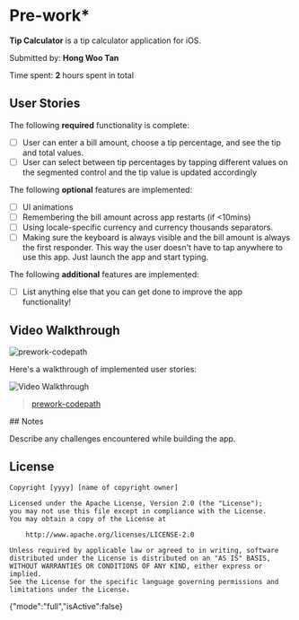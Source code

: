 # Pre-work*

**Tip Calculator** is a tip calculator application for iOS.

Submitted by: **Hong Woo Tan**

Time spent: **2** hours spent in total

## User Stories

The following **required** functionality is complete:

* [ ] User can enter a bill amount, choose a tip percentage, and see the tip and total values.
* [ ] User can select between tip percentages by tapping different values on the segmented control and the tip value is updated accordingly

The following **optional** features are implemented:

* [ ] UI animations
* [ ] Remembering the bill amount across app restarts (if <10mins)
* [ ] Using locale-specific currency and currency thousands separators.
* [ ] Making sure the keyboard is always visible and the bill amount is always the first responder. This way the user doesn't have to tap anywhere to use this app. Just launch the app and start typing.

The following **additional** features are implemented:

- [ ] List anything else that you can get done to improve the app functionality!

## Video Walkthrough

![prework-codepath](https://user-images.githubusercontent.com/66286651/126542662-0b00f763-2313-43c8-a5ed-bb760337ddbc.gif)

Here's a walkthrough of implemented user stories:

<img src='https://imgur.com/gallery/NMU9lnF' title='Video Walkthrough' width='' alt='Video Walkthrough' />
<blockquote class="imgur-embed-pub" lang="en" data-id="a/NMU9lnF"  ><a href="//imgur.com/a/NMU9lnF">prework-codepath</a></blockquote><script async src="//s.imgur.com/min/embed.js" charset="utf-8"></script>
## Notes

Describe any challenges encountered while building the app.

## License

    Copyright [yyyy] [name of copyright owner]

    Licensed under the Apache License, Version 2.0 (the "License");
    you may not use this file except in compliance with the License.
    You may obtain a copy of the License at

        http://www.apache.org/licenses/LICENSE-2.0

    Unless required by applicable law or agreed to in writing, software
    distributed under the License is distributed on an "AS IS" BASIS,
    WITHOUT WARRANTIES OR CONDITIONS OF ANY KIND, either express or implied.
    See the License for the specific language governing permissions and
    limitations under the License.
{"mode":"full","isActive":false}
